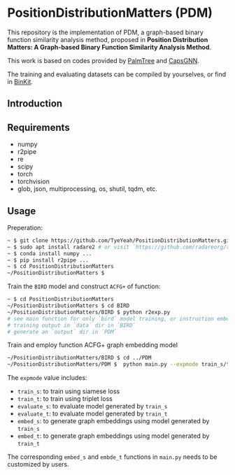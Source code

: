 # PositionDistributionMatters (PDM)
This repository is the implementation of PDM, a graph-based binary function similarity analysis method, proposed in **Position Distribution Matters: A Graph-based Binary Function Similarity Analysis Method**.

This work is based on codes provided by [PalmTree](https://github.com/palmtreemodel/PalmTree) and [CapsGNN](https://github.com/benedekrozemberczki/CapsGNN).

The training and evaluating datasets can be compiled by yourselves, or find in [BinKit](https://github.com/SoftSec-KAIST/BinKit).

## Introduction

## Requirements
- numpy
- r2pipe
- re
- scipy
- torch
- torchvision
- glob, json, multiprocessing, os, shutil, tqdm, etc.

## Usage
Preperation:
```bash
~ $ git clone https://github.com/TyeYeah/PositionDistributionMatters.git
~ $ sudo apt install radare2 # or visit `https://github.com/radareorg/radare2/releases` for latest version (recommended).
~ $ conda install numpy ...
~ $ pip install r2pipe ... 
~ $ cd PositionDistributionMatters
~/PositionDistributionMatters $ 
```
Train the `BIRD` model and construct `ACFG+` of function:
```bash
~ $ cd PositionDistributionMatters
~/PositionDistributionMatters $ cd BIRD
~/PositionDistributionMatters/BIRD $ python r2exp.py
# see main function for only `bird` model training, or instruction embedding
# training output in `data` dir in `BIRD`
# generate an `output` dir in `PDM` 
```
Train and employ function ACFG+ graph embedding model
```bash
~/PositionDistributionMatters/BIRD $ cd ../PDM
~/PositionDistributionMatters/PDM $  python main.py --expmode train_s/train_t/evaluate_s/evaluate_t/embed_s/embed_t
```
The `expmode` value includes:
- `train_s`: to train using siamese loss
- `train_t`: to train using triplet loss
- `evaluate_s`: to evaluate model generated by `train_s`
- `evaluate_t`: to evaluate model generated by `train_t`
- `embed_s`: to generate graph embeddings using model generated by `train_s`
- `embed_t`: to generate graph embeddings using model generated by `train_t`

The corresponding `embed_s` and `embde_t` functions in `main.py` needs to be customized by users.